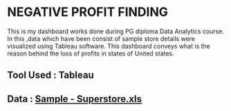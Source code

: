 # NEGATIVE PROFIT FINDING
This is my dashboard works done during PG diploma Data Analytics course. In this ,data which have been consist of sample store details were visualized using Tableau software. 
This dashboard conveys what is the reason behind the loss of profits in states of United states.

## Tool Used : Tableau 
## Data : [Sample - Superstore.xls](https://github.com/Sachinsn19/EduBridge/files/7027589/Sample.-.Superstore.xls)


